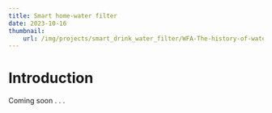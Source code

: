 ```yaml
---
title: Smart home-water filter
date: 2023-10-16
thumbnail:
    url: /img/projects/smart_drink_water_filter/WFA-The-history-of-water-filter-system.jpg
---
```


# Introduction
Coming soon . . .